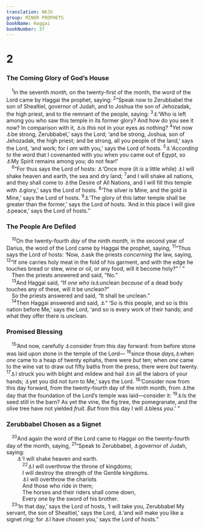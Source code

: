 ```yaml
---
translation: NKJV
group: MINOR PROPHETS
bookName: Haggai 
bookNumber: 37
---
```


<div class="title"><h1>2</h1><h3>The Coming Glory of God’s House</h3></div>
<span class="verse ag_2_1"> <sup>1</sup>In the seventh <i>month,</i> on the twenty-first of the month, the word of the Lord came by Haggai the prophet, saying: </span>
<span class="verse ag_2_2"><sup>2</sup>“Speak now to Zerubbabel the son of Shealtiel, governor of Judah, and to Joshua the son of Jehozadak, the high priest, and to the remnant of the people, saying: </span>
<span class="verse ag_2_3"><sup>3</sup><a data-toggle="tooltip" data-placement="bottom" title="Ezra 3:12, 13">⚓</a>‘Who is left among you who saw this temple in its former glory? And how do you see it now? In comparison with it, <a data-toggle="tooltip" data-placement="bottom" title="Zech. 4:10">⚓</a><i>is</i> <i>this</i> not in your eyes as nothing? </span>
<span class="verse ag_2_4"><sup>4</sup>Yet now <a data-toggle="tooltip" data-placement="bottom" title="Deut. 31:23; 1 Chr. 22:13; 28:20; Zech. 8:9; Eph. 6:10">⚓</a>be strong, Zerubbabel,’ says the Lord; ‘and be strong, Joshua, son of Jehozadak, the high priest; and be strong, all you people of the land,’ says the Lord, ‘and work; for I <i>am</i> with you,’ says the Lord of hosts. </span>
<span class="verse ag_2_5"><sup>5</sup><a data-toggle="tooltip" data-placement="bottom" title="Ex. 29:45, 46">⚓</a>‘<i>According</i> <i>to</i> the word that I covenanted with you when you came out of Egypt, so <a data-toggle="tooltip" data-placement="bottom" title="(Neh. 9:20); Is. 63:11, 14">⚓</a>My Spirit remains among you; do not fear!’<br/></span>
<span class="verse ag_2_6"> <sup>6</sup>“For thus says the Lord of hosts: <a data-toggle="tooltip" data-placement="bottom" title="Heb. 12:26">⚓</a>‘Once more (it <i>is</i> a little while) <a data-toggle="tooltip" data-placement="bottom" title="(Joel 3:16)">⚓</a>I will shake heaven and earth, the sea and dry land; </span>
<span class="verse ag_2_7"><sup>7</sup>and I will shake all nations, and they shall come to <a data-toggle="tooltip" data-placement="bottom" title="Gen. 49:10; Mal. 3:1">⚓</a>the Desire of All Nations, and I will fill this temple with <a data-toggle="tooltip" data-placement="bottom" title="1 Kin. 8:11; Is. 60:7; Zech. 2:5">⚓</a>glory,’ says the Lord of hosts. </span>
<span class="verse ag_2_8"><sup>8</sup>‘The silver <i>is</i> Mine, and the gold <i>is</i> Mine,’ says the Lord of hosts. </span>
<span class="verse ag_2_9"><sup>9</sup><a data-toggle="tooltip" data-placement="bottom" title="(John 1:14)">⚓</a>‘The glory of this latter temple shall be greater than the former,’ says the Lord of hosts. ‘And in this place I will give <a data-toggle="tooltip" data-placement="bottom" title="Ps. 85:8, 9; Luke 2:14; (Eph. 2:14)">⚓</a>peace,’ says the Lord of hosts.”<br/></span>
<div class="title"><h3>The People Are Defiled</h3></div>
<span class="verse ag_2_10"> <sup>10</sup>On the twenty-fourth <i>day</i> of the ninth <i>month,</i> in the second year of Darius, the word of the Lord came by Haggai the prophet, saying, </span>
<span class="verse ag_2_11"><sup>11</sup>“Thus says the Lord of hosts: ‘Now, <a data-toggle="tooltip" data-placement="bottom" title="Lev. 10:10, 11; Deut. 33:10; Mal. 2:7">⚓</a>ask the priests <i>concerning</i> <i>the</i> law, saying, </span>
<span class="verse ag_2_12"><sup>12</sup>“If one carries holy meat in the fold of his garment, and with the edge he touches bread or stew, wine or oil, or any food, will it become holy?” ’ ”<br/> Then the priests answered and said, “No.”<br/></span>
<span class="verse ag_2_13"> <sup>13</sup>And Haggai said, “If <i>one</i> <i>who</i> <i>is</i><a data-toggle="tooltip" data-placement="bottom" title="Lev. 22:4–6; Num. 19:11, 22">⚓</a>unclean <i>because</i> of a dead body touches any of these, will it be unclean?”<br/> So the priests answered and said, “It shall be unclean.”<br/></span>
<span class="verse ag_2_14"> <sup>14</sup>Then Haggai answered and said, <a data-toggle="tooltip" data-placement="bottom" title="(Titus 1:15)">⚓</a>“ ‘So is this people, and so is this nation before Me,’ says the Lord, ‘and so is every work of their hands; and what they offer there is unclean.<br/></span>
<div class="title"><h3>Promised Blessing</h3></div>
<span class="verse ag_2_15"> <sup>15</sup>‘And now, carefully <a data-toggle="tooltip" data-placement="bottom" title="Hag. 1:5, 7; 2:18">⚓</a>consider from this day forward: from before stone was laid upon stone in the temple of the Lord— </span>
<span class="verse ag_2_16"><sup>16</sup>since those <i>days,</i><a data-toggle="tooltip" data-placement="bottom" title="Hag. 1:6, 9; Zech. 8:10">⚓</a>when <i>one</i> came to a heap of twenty ephahs, there were <i>but</i> ten; when <i>one</i> came to the wine vat to draw out fifty baths from the press, there were <i>but</i> twenty. </span>
<span class="verse ag_2_17"><sup>17</sup><a data-toggle="tooltip" data-placement="bottom" title="Deut. 28:22; 1 Kin. 8:37; Amos 4:9">⚓</a>I struck you with blight and mildew and hail <a data-toggle="tooltip" data-placement="bottom" title="Hag. 1:11">⚓</a>in all the labors of your hands; <a data-toggle="tooltip" data-placement="bottom" title="Jer. 5:3; Amos 4:6–11">⚓</a>yet you did not <i>turn</i> to Me,’ says the Lord. </span>
<span class="verse ag_2_18"><sup>18</sup>‘Consider now from this day forward, from the twenty-fourth day of the ninth month, from <a data-toggle="tooltip" data-placement="bottom" title="Ezra 5:1, 2, 16; Zech. 8:9">⚓</a>the day that the foundation of the Lord’s temple was laid—consider it: </span>
<span class="verse ag_2_19"><sup>19</sup><a data-toggle="tooltip" data-placement="bottom" title="Zech. 8:12">⚓</a>Is the seed still in the barn? As yet the vine, the fig tree, the pomegranate, and the olive tree have not yielded <i>fruit. But</i> from this day I will <a data-toggle="tooltip" data-placement="bottom" title="Ps. 128:1–6; Jer. 31:12, 14; (Mal. 3:10)">⚓</a>bless <i>you.</i>’ ”<br/></span>
<div class="title"><h3>Zerubbabel Chosen as a Signet</h3></div>
<span class="verse ag_2_20"> <sup>20</sup>And again the word of the Lord came to Haggai on the twenty-fourth day of the month, saying, </span>
<span class="verse ag_2_21"><sup>21</sup>“Speak to Zerubbabel, <a data-toggle="tooltip" data-placement="bottom" title="Ezra 5:2; Hag. 1:1, 14; Zech. 4:6–10">⚓</a>governor of Judah, saying:<br/>  <a data-toggle="tooltip" data-placement="bottom" title="Hag. 2:6, 7; (Heb. 12:26, 27)">⚓</a>‘I will shake heaven and earth.<br/></span>
<span class="verse ag_2_22">   <sup>22</sup><a data-toggle="tooltip" data-placement="bottom" title="(Dan. 2:44; Rev. 19:11–21)">⚓</a>I will overthrow the throne of kingdoms;<br/>   I will destroy the strength of the Gentile kingdoms.<br/>   <a data-toggle="tooltip" data-placement="bottom" title="Ps. 46:9; Ezek. 39:20; Mic. 5:10; Zech. 9:10">⚓</a>I will overthrow the chariots<br/>   And those who ride in them;<br/>   The horses and their riders shall come down,<br/>   Every one by the sword of his brother.<br/></span>
<span class="verse ag_2_23"> <sup>23</sup>‘In that day,’ says the Lord of hosts, ‘I will take you, Zerubbabel My servant, the son of Shealtiel,’ says the Lord, <a data-toggle="tooltip" data-placement="bottom" title="Song 8:6; Jer. 22:24">⚓</a>‘and will make you like a signet <i>ring;</i> for <a data-toggle="tooltip" data-placement="bottom" title="Is. 42:1; 43:10">⚓</a>I have chosen you,’ says the Lord of hosts.”<br/></span>
